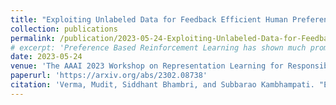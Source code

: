 ```yaml
---
title: "Exploiting Unlabeled Data for Feedback Efficient Human Preference based Reinforcement Learning"
collection: publications
permalink: /publication/2023-05-24-Exploiting-Unlabeled-Data-for-Feedback-Efficient-Human-Preference-based-Reinforcement-Learning
# excerpt: 'Preference Based Reinforcement Learning has shown much promise for utilizing human binary feedback on queried trajectory pairs to recover the underlying reward model of the Human in the Loop (HiL). While works have attempted to better utilize the queries made to the human, in this work we make two observations about the unlabeled trajectories collected by the agent and propose two corresponding loss functions that ensure participation of unlabeled trajectories in the reward learning process, and structure the embedding space of the reward model such that it reflects the structure of state space with respect to action distances. We validate the proposed method on one locomotion domain and one robotic manipulation task and compare with the state-of-the-art baseline PEBBLE. We further present an ablation of the proposed loss components across both the domains and find that not only each of the loss components perform better than the baseline, but the synergic combination of the two has much better reward recovery and human feedback sample efficiency.'
date: 2023-05-24
venue: 'The AAAI 2023 Workshop on Representation Learning for Responsible Human-Centric AI (R2HCAI), and ICML 2023 - Many Facets of Preference Learning Workshop'
paperurl: 'https://arxiv.org/abs/2302.08738'
citation: 'Verma, Mudit, Siddhant Bhambri, and Subbarao Kambhampati. "Exploiting Unlabeled Data for Feedback Efficient Human Preference based Reinforcement Learning." arXiv preprint arXiv:2302.08738 (2023).'
---
```

<!-- **Abstract**: Preference Based Reinforcement Learning has shown much promise for utilizing human binary feedback on queried trajectory pairs to recover the underlying reward model of the Human in the Loop (HiL). While works have attempted to better utilize the queries made to the human, in this work we make two observations about the unlabeled trajectories collected by the agent and propose two corresponding loss functions that ensure participation of unlabeled trajectories in the reward learning process, and structure the embedding space of the reward model such that it reflects the structure of state space with respect to action distances. We validate the proposed method on one locomotion domain and one robotic manipulation task and compare with the state-of-the-art baseline PEBBLE. We further present an ablation of the proposed loss components across both the domains and find that not only each of the loss components perform better than the baseline, but the synergic combination of the two has much better reward recovery and human feedback sample efficiency.

[Download paper here](https://github.com/sbhambr1/siddhantbhambri.github.io/raw/master/files/Contrastively%20Learning%20Visual%20Attention%20as%20Affordance%20Cues%20from%20Demonstrations%20for%20Robotic%20Grasping.pdf) -->

<!-- Recommended citation: Y. Zha, S. Bhambri and L. Guan, "Contrastively Learning Visual Attention as Affordance Cues from Demonstrations for Robotic Grasping," 2021 IEEE/RSJ International Conference on Intelligent Robots and Systems (IROS), 2021, pp. 7835-7842, doi: 10.1109/IROS51168.2021.9636760. -->